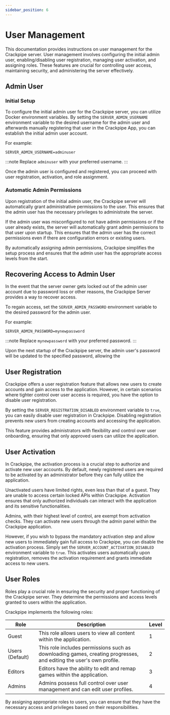 ```yaml
---
sidebar_position: 6
---
```


# User Management

This documentation provides instructions on user management for the Crackpipe server. User management involves configuring the initial admin user, enabling/disabling user registration, managing user activation, and assigning roles. These features are crucial for controlling user access, maintaining security, and administering the server effectively.

## Admin User

### Initial Setup

To configure the initial admin user for the Crackpipe server, you can utilize Docker environment variables. By setting the `SERVER_ADMIN_USERNAME` environment variable to the desired username for the admin user and afterwards manually registering that user in the Crackpipe App, you can establish the initial admin user account.

For example:

```plaintext
SERVER_ADMIN_USERNAME=adminuser
```

:::note
Replace `adminuser` with your preferred username.
:::

Once the admin user is configured and registered, you can proceed with user registration, activation, and role assignment.

### Automatic Admin Permissions

Upon registration of the initial admin user, the Crackpipe server will automatically grant administrative permissions to the user. This ensures that the admin user has the necessary privileges to administrate the server.

If the admin user was misconfigured to not have admin permissions or if the user already exists, the server will automatically grant admin permissions to that user upon startup. This ensures that the admin user has the correct permissions even if there are configuration errors or existing users.

By automatically assigning admin permissions, Crackpipe simplifies the setup process and ensures that the admin user has the appropriate access levels from the start.

## Recovering Access to Admin User

In the event that the server owner gets locked out of the admin user account due to password loss or other reasons, the Crackpipe Server provides a way to recover access.

To regain access, set the `SERVER_ADMIN_PASSWORD` environment variable to the desired password for the admin user.

For example:

```plaintext
SERVER_ADMIN_PASSWORD=mynewpassword
```

:::note
Replace `mynewpassword` with your preferred password.
:::

Upon the next startup of the Crackpipe server, the admin user's password will be updated to the specified password, allowing the

## User Registration

Crackpipe offers a user registration feature that allows new users to create accounts and gain access to the application. However, in certain scenarios where tighter control over user access is required, you have the option to disable user registration.

By setting the `SERVER_REGISTRATION_DISABLED` environment variable to `true`, you can easily disable user registration in Crackpipe. Disabling registration prevents new users from creating accounts and accessing the application.

This feature provides administrators with flexibility and control over user onboarding, ensuring that only approved users can utilize the application.

## User Activation

In Crackpipe, the activation process is a crucial step to authorize and activate new user accounts. By default, newly registered users are required to be activated by an administrator before they can fully utilize the application.

Unactivated users have limited rights, even less than that of a guest. They are unable to access certain locked APIs within Crackpipe. Activation ensures that only authorized individuals can interact with the application and its sensitive functionalities.

Admins, with their highest level of control, are exempt from activation checks. They can activate new users through the admin panel within the Crackpipe application.

However, if you wish to bypass the mandatory activation step and allow new users to immediately gain full access to Crackpipe, you can disable the activation process. Simply set the `SERVER_ACCOUNT_ACTIVATION_DISABLED` environment variable to `true`. This activates users automatically upon registration, removes the activation requirement and grants immediate access to new users.

## User Roles

Roles play a crucial role in ensuring the security and proper functioning of the Crackpipe server. They determine the permissions and access levels granted to users within the application.

Crackpipe implements the following roles:

| Role            | Description                                                                                                        | Level |
| --------------- | ------------------------------------------------------------------------------------------------------------------ | ----- |
| Guest           | This role allows users to view all content within the application.                                                 | 1     |
| Users (Default) | This role includes permissions such as downloading games, creating progresses, and editing the user's own profile. | 2     |
| Editors         | Editors have the ability to edit and remap games within the application.                                           | 3     |
| Admins          | Admins possess full control over user management and can edit user profiles.                                       | 4     |

By assigning appropriate roles to users, you can ensure that they have the necessary access and privileges based on their responsibilities.
